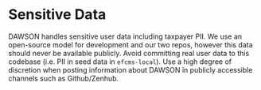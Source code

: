 # Sensitive Data

DAWSON handles sensitive user data including taxpayer PII. We use an open-source model for development and our two repos, however this data should never be available publicly. Avoid committing real user data to this codebase (i.e. PII in seed data in `efcms-local`). Use a high degree of discretion when posting information about DAWSON in publicly accessible channels such as Github/Zenhub. 
